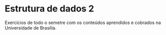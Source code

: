 # Estrutura de dados 2

Exercícios de todo o semetre com os conteúdos aprendidos e cobrados na Universidade de Brasília.
